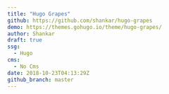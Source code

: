 ```yaml
---
title: "Hugo Grapes"
github: https://github.com/shankar/hugo-grapes
demo: https://themes.gohugo.io/theme/hugo-grapes/
author: Shankar
draft: true
ssg:
  - Hugo
cms:
  - No Cms
date: 2018-10-23T04:13:29Z
github_branch: master
---
```


